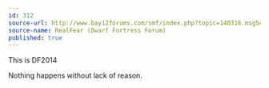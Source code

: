 ```yaml
---
id: 312
source-url: http://www.bay12forums.com/smf/index.php?topic=140316.msg5460918#msg5460918
source-name: RealFear (Dwarf Fortress Forum)
published: true
---
```


<p>This is DF2014</p>

<p>Nothing happens without lack of reason.</p>


